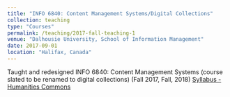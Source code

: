 ```yaml
---
title: "INFO 6840: Content Management Systems/Digital Collections"
collection: teaching
type: "Courses"
permalink: /teaching/2017-fall-teaching-1
venue: "Dalhousie University, School of Information Management"
date: 2017-09-01
location: "Halifax, Canada"
---
```


Taught and redesigned INFO 6840: Content Management Systems (course slated to be renamed to digital collections) (Fall 2017, Fall, 2018)
[Syllabus - Humanities Commons](https://hcommons.org/deposits/item/hc:23423/)
